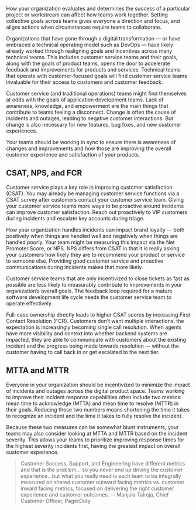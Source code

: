 How your organization evaluates and determines the success of a particular project or workstream can affect how teams work together. Setting collective goals across teams gives everyone a direction and focus, and aligns actions when circumstances require teams to collaborate.

Organizations that have gone through a digital transformation — or have embraced a technical operating model such as DevOps — have likely already worked through realigning goals and incentives across many technical teams. This includes customer service teams and their goals, along with the goals of product teams, opens the door to accelerate feedback and improvements for products and services. Technical teams that operate with customer-focused goals will find customer service teams invaluable for their access to customers and customer feedback.

Customer service (and traditional operations) teams might find themselves at odds with the goals of application development teams. Lack of awareness, knowledge, and empowerment are the main things that contribute to teams feeling a disconnect. Change is often the cause of incidents and outages, leading to negative customer interactions. But change is also necessary for new features, bug fixes, and new customer experiences.

Your teams should be working in sync to ensure there is awareness of changes and improvements and how those are improving the overall customer experience and satisfaction of your products.

## CSAT, NPS, and FCR
Customer service plays a key role in improving customer satisfaction (CSAT). You may already be managing customer service functions via a CSAT survey after customers contact your customer service team. Giving your customer service teams more ways to be proactive around incidents can improve customer satisfaction. Reach out proactively to VIP customers during incidents and escalate key accounts during triage.

How your organization handles incidents can impact brand loyalty — both positively when things are handled well and negatively when things are handled poorly. Your team might be measuring this impact via the Net Promoter Score, or NPS. NPS differs from CSAT in that it is really asking your customers how likely they are to recommend your product or service to someone else. Providing good customer service and proactive communications during incidents makes that more likely.

Customer service teams that are only incentivized to close tickets as fast as possible are less likely to measurably contribute to improvements in your organization’s overall goals. The feedback loop required for a mature software development life cycle needs the customer service team to operate effectively.

Full-case ownership directly leads to higher CSAT scores by increasing First Contact Resolution (FCR). Customers don’t want multiple interactions, the expectation is increasingly becoming single call resolution. When agents have more visibility and context into whether backend systems are impacted, they are able to communicate with customers about the existing incident and the progress being made towards resolution — without the customer having to call back in or get escalated to the next tier.

## MTTA and MTTR
Everyone in your organization should be incentivized to minimize the impact of incidents and outages across the digital product space. Teams working to improve their incident response capabilities often include two metrics: mean time to acknowledge (MTTA) and mean time to resolve (MTTR) in their goals. Reducing these two numbers means shortening the time it takes to recognize an incident and the time it takes to fully resolve the incident.

Because these two measures can be somewhat blunt instruments, your teams may also consider looking at MTTA and MTTR based on the incident severity. This allows your teams to prioritize improving response times for the highest severity incidents first, having the greatest impact on overall customer experience.

> Customer Success, Support, and Engineering have different metrics and that is the problem... so you never end up driving the customer experience...but what you really need is each team to be integrally measured on shared customer outward facing metrics vs. customer inward facing metrics, focused on delivering the right customer experience and customer outcomes.
-- Manjula Talreja, Chief Customer Officer, PagerDuty
